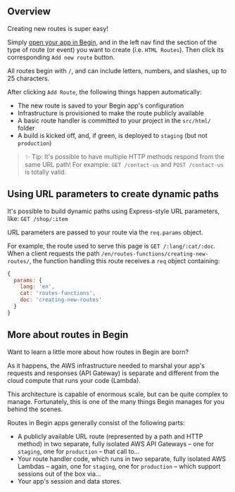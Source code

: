 ## Overview

Creating new routes is super easy!

Simply [open your app in Begin](https://begin.com), and in the left nav find the section of the type of route (or event) you want to create (i.e. `HTML Routes`). Then click its corresponding `Add new route` button.

<!-- @todo - expand this section with references to "routes and events" when we add @events and @scheduled -->

All routes begin with `/`, and can include letters, numbers, and slashes, up to 25 characters.

After clicking `Add Route`, the following things happen automatically:
- The new route is saved to your Begin app's configuration
- Infrastructure is provisioned to make the route publicly available
- A basic route handler is committed to your project in the `src/html/` folder
- A build is kicked off, and, if green, is deployed to `staging` (but not `production`)

> ✨ Tip: It's possible to have multiple HTTP methods respond from the same URL path! For example: `GET /contact-us` and `POST /contact-us` is totally valid.


## Using URL parameters to create dynamic paths

It's possible to build dynamic paths using Express-style URL parameters, like: `GET /shop/:item`
<!-- @todo - add link: learn more about routes with parameters in our project doc(s) -->

URL parameters are passed to your route via the `req.params` object.

For example, the route used to serve this page is `GET /:lang/:cat/:doc`. When a client requests the path `/en/routes-functions/creating-new-routes/`, the function handling this route receives a `req` object containing:

```js
{
  params: {
    lang: 'en',
    cat: 'routes-functions',
    doc: 'creating-new-routes'
  }
}
```
<!-- @todo - expand this section more -->

## More about routes in Begin

Want to learn a little more about how routes in Begin are born?

As it happens, the AWS infrastructure needed to marshal your app's requests and responses (API Gateway) is separate and different from the cloud compute that runs your code (Lambda).

This architecture is capable of enormous scale, but can be quite complex to manage. Fortunately, this is one of the many things Begin manages for you behind the scenes.

Routes in Begin apps generally consist of the following parts:

- A publicly available URL route (represented by a path and HTTP method) in two separate, fully isolated AWS API Gateways – one for `staging`, one for `production` – that call to...
- Your route handler code, which runs in two separate, fully isolated AWS Lambdas – again, one for `staging`, one for `production` – which support sessions out of the box via...
- Your app's session and data stores.
